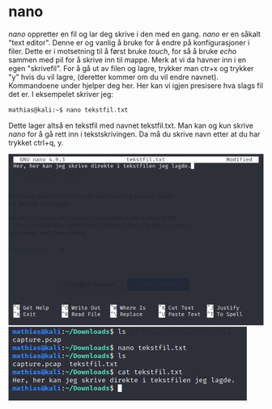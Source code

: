 # nano
_nano_ oppretter en fil og lar deg skrive i den med en gang. _nano_ er en såkalt "text editor". Denne er og vanlig å bruke for å endre på konfigurasjoner i filer. Dette er i motsetning til å først bruke _touch_, for så å bruke _echo_ sammen med pil for å skrive inn til mappe. Merk at vi da havner inn i en egen "skrivefil". For å gå ut av filen og lagre, trykker man ctr+x og trykker "y" hvis du vil lagre, (deretter kommer om du vil endre navnet). Kommandoene under hjelper deg her. Her kan vi igjen presisere hva slags fil det er. I eksempelet skriver jeg:
 ```bash
 mathias@kali:~$ nano tekstfil.txt
 ``` 
 Dette lager altså en tekstfil med navnet tekstfil.txt. Man kan og kun skrive _nano_ for å gå rett inn i tekstskrivingen. Da må du skrive navn etter at du har trykket ctrl+q, y.

 ![nano](../../../bilder/nano_eksempel.PNG)
  ![nano2](../../../bilder/nano2_eksempel.PNG)